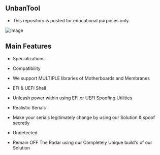 
## UnbanTool

- This repository is posted for educational purposes only.


![image](https://github.com/w1ssled/UnbanTool/assets/167031022/9f1acb05-9c38-4cb7-98f6-eb6787e758d1)

## Main Features
- Specializations.

- Compatibility
- We support MULTIPLE libraries of Motherboards and Membranes

- EFI & UEFI Shell
- Unleash power within using EFI or UEFI Spoofing Utilities

- Realistic Serials
- Make your serials legitimately change by using our Solution & spoof secretly


- Undetected
- Remain OFF The Radar using our Completely Unique build's of our Solution
